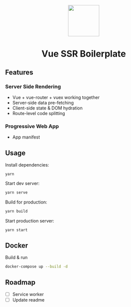 <p align="center">
  <img src="./src/assets/logo.png" width="100px">
</p>
<h1 align="center">Vue SSR Boilerplate</h1>

## Features

### Server Side Rendering

- Vue + vue-router + vuex working together
- Server-side data pre-fetching
- Client-side state & DOM hydration
- Route-level code splitting

### Progressive Web App
- App manifest

## Usage

Install dependencies:

```
yarn
```

Start dev server:

```bash
yarn serve
```

Build for production:

```bash
yarn build
```

Start production server:

```bash
yarn start
```

## Docker

Build & run

```bash
docker-compose up --build -d
```

## Roadmap
- [ ] Service worker
- [ ] Update readme